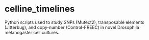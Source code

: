 # celline_timelines
Python scripts used to study SNPs (Mutect2), transposable elements (Jitterbug), and copy-number (Control-FREEC) in novel Drosophila melanogaster cell cultures.
